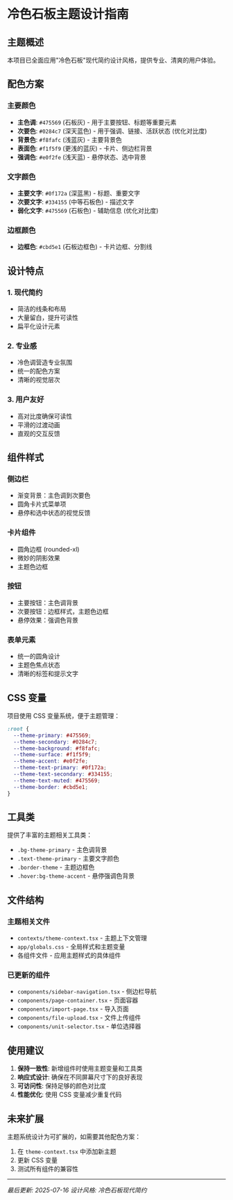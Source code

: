 # 冷色石板主题设计指南

## 主题概述

本项目已全面应用"冷色石板"现代简约设计风格，提供专业、清爽的用户体验。

## 配色方案

### 主要颜色
- **主色调**: `#475569` (石板灰) - 用于主要按钮、标题等重要元素
- **次要色**: `#0284c7` (深天蓝色) - 用于强调、链接、活跃状态 (优化对比度)
- **背景色**: `#f8fafc` (浅蓝灰) - 主要背景色
- **表面色**: `#f1f5f9` (更浅的蓝灰) - 卡片、侧边栏背景
- **强调色**: `#e0f2fe` (浅天蓝) - 悬停状态、选中背景

### 文字颜色
- **主要文字**: `#0f172a` (深蓝黑) - 标题、重要文字
- **次要文字**: `#334155` (中等石板色) - 描述文字
- **弱化文字**: `#475569` (石板色) - 辅助信息 (优化对比度)

### 边框颜色
- **边框色**: `#cbd5e1` (石板边框色) - 卡片边框、分割线

## 设计特点

### 1. 现代简约
- 简洁的线条和布局
- 大量留白，提升可读性
- 扁平化设计元素

### 2. 专业感
- 冷色调营造专业氛围
- 统一的配色方案
- 清晰的视觉层次

### 3. 用户友好
- 高对比度确保可读性
- 平滑的过渡动画
- 直观的交互反馈

## 组件样式

### 侧边栏
- 渐变背景：主色调到次要色
- 圆角卡片式菜单项
- 悬停和选中状态的视觉反馈

### 卡片组件
- 圆角边框 (rounded-xl)
- 微妙的阴影效果
- 主题色边框

### 按钮
- 主要按钮：主色调背景
- 次要按钮：边框样式，主题色边框
- 悬停效果：强调色背景

### 表单元素
- 统一的圆角设计
- 主题色焦点状态
- 清晰的标签和提示文字

## CSS 变量

项目使用 CSS 变量系统，便于主题管理：

```css
:root {
  --theme-primary: #475569;
  --theme-secondary: #0284c7;
  --theme-background: #f8fafc;
  --theme-surface: #f1f5f9;
  --theme-accent: #e0f2fe;
  --theme-text-primary: #0f172a;
  --theme-text-secondary: #334155;
  --theme-text-muted: #475569;
  --theme-border: #cbd5e1;
}
```

## 工具类

提供了丰富的主题相关工具类：

- `.bg-theme-primary` - 主色调背景
- `.text-theme-primary` - 主要文字颜色
- `.border-theme` - 主题边框色
- `.hover:bg-theme-accent` - 悬停强调色背景

## 文件结构

### 主题相关文件
- `contexts/theme-context.tsx` - 主题上下文管理
- `app/globals.css` - 全局样式和主题变量
- 各组件文件 - 应用主题样式的具体组件

### 已更新的组件
- `components/sidebar-navigation.tsx` - 侧边栏导航
- `components/page-container.tsx` - 页面容器
- `components/import-page.tsx` - 导入页面
- `components/file-upload.tsx` - 文件上传组件
- `components/unit-selector.tsx` - 单位选择器

## 使用建议

1. **保持一致性**: 新增组件时使用主题变量和工具类
2. **响应式设计**: 确保在不同屏幕尺寸下的良好表现
3. **可访问性**: 保持足够的颜色对比度
4. **性能优化**: 使用 CSS 变量减少重复代码

## 未来扩展

主题系统设计为可扩展的，如需要其他配色方案：
1. 在 `theme-context.tsx` 中添加新主题
2. 更新 CSS 变量
3. 测试所有组件的兼容性

---

*最后更新: 2025-07-16*
*设计风格: 冷色石板现代简约*
